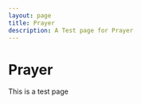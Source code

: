 ```yaml
---
layout: page
title: Prayer
description: A Test page for Prayer
---
```


Prayer
======

This is a test page
